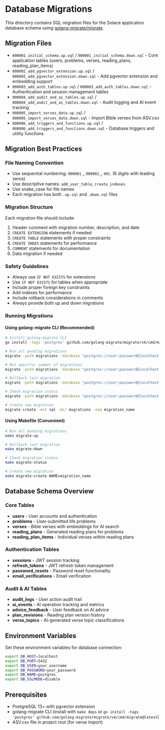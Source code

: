 # Database Migrations

This directory contains SQL migration files for the Solace application database schema using [golang-migrate/migrate](https://github.com/golang-migrate/migrate).

## Migration Files

- `000001_initial_schema.up.sql` / `000001_initial_schema.down.sql` - Core application tables (users, problems, verses, reading_plans, reading_plan_items)
- `000002_add_pgvector_extension.up.sql` / `000002_add_pgvector_extension.down.sql` - Add pgvector extension and embedding support
- `000003_add_auth_tables.up.sql` / `000003_add_auth_tables.down.sql` - Authentication and session management tables
- `000004_add_audit_and_ai_tables.up.sql` / `000004_add_audit_and_ai_tables.down.sql` - Audit logging and AI event tracking
- `000005_import_verses_data.up.sql` / `000005_import_verses_data.down.sql` - Import Bible verses from ASV.csv
- `000006_add_triggers_and_functions.up.sql` / `000006_add_triggers_and_functions.down.sql` - Database triggers and utility functions

## Migration Best Practices

### File Naming Convention
- Use sequential numbering: `000001_`, `000002_`, etc. (6 digits with leading zeros)
- Use descriptive names: `add_user_table`, `create_indexes`
- Use snake_case for file names
- Each migration has both `.up.sql` and `.down.sql` files

### Migration Structure
Each migration file should include:
1. Header comment with migration number, description, and date
2. `CREATE EXTENSION` statements if needed
3. `CREATE TABLE` statements with proper constraints
4. `CREATE INDEX` statements for performance
5. `COMMENT` statements for documentation
6. Data migration if needed

### Safety Guidelines
- Always use `IF NOT EXISTS` for extensions
- Use `IF NOT EXISTS` for tables when appropriate
- Include proper foreign key constraints
- Add indexes for performance
- Include rollback considerations in comments
- Always provide both up and down migrations

### Running Migrations

#### Using golang-migrate CLI (Recommended)
```bash
# Install golang-migrate CLI
go install -tags 'postgres' github.com/golang-migrate/migrate/v4/cmd/migrate@latest

# Run all pending migrations
migrate -path migrations -database "postgres://user:password@localhost:5432/dbname?sslmode=disable" up

# Run specific number of migrations
migrate -path migrations -database "postgres://user:password@localhost:5432/dbname?sslmode=disable" up 2

# Rollback last migration
migrate -path migrations -database "postgres://user:password@localhost:5432/dbname?sslmode=disable" down 1

# Check migration status
migrate -path migrations -database "postgres://user:password@localhost:5432/dbname?sslmode=disable" version

# Create new migration
migrate create -ext sql -dir migrations -seq migration_name
```

#### Using Makefile (Convenient)
```bash
# Run all pending migrations
make migrate-up

# Rollback last migration
make migrate-down

# Check migration status
make migrate-status

# Create new migration
make migrate-create NAME=migration_name
```


## Database Schema Overview

### Core Tables
- **users** - User accounts and authentication
- **problems** - User-submitted life problems
- **verses** - Bible verses with embeddings for AI search
- **reading_plans** - Generated reading plans for problems
- **reading_plan_items** - Individual verses within reading plans

### Authentication Tables
- **sessions** - JWT session tracking
- **refresh_tokens** - JWT refresh token management
- **password_resets** - Password reset functionality
- **email_verifications** - Email verification

### Audit & AI Tables
- **audit_logs** - User action audit trail
- **ai_events** - AI operation tracking and metrics
- **advice_feedback** - User feedback on AI advice
- **plan_revisions** - Reading plan version history
- **verse_topics** - AI-generated verse topic classifications

## Environment Variables

Set these environment variables for database connection:
```bash
export DB_HOST=localhost
export DB_PORT=5432
export DB_USER=your_username
export DB_PASSWORD=your_password
export DB_NAME=postgres
export DB_SSLMODE=disable
```

## Prerequisites

- PostgreSQL 13+ with pgvector extension
- golang-migrate CLI (install with `make deps` or `go install -tags 'postgres' github.com/golang-migrate/migrate/v4/cmd/migrate@latest`)
- ASV.csv file in project root (for verse import)
